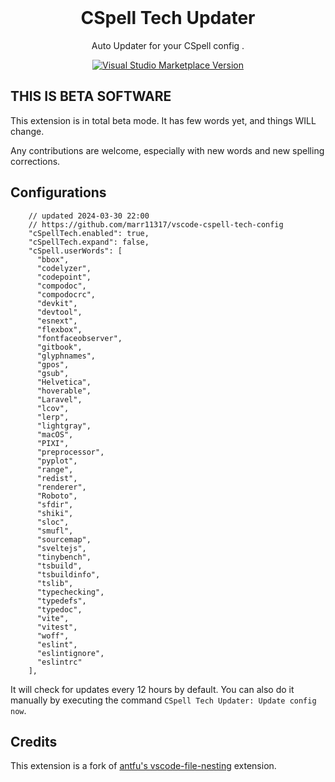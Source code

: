<br>

<h1 align="center">CSpell Tech Updater</h1>

<p align="center">
Auto Updater for your CSpell config
</a>.

<p align="center">
<a href="https://marketplace.visualstudio.com/items?itemName=RemiMarche.cspell-tech" target="__blank"><img src="https://img.shields.io/visual-studio-marketplace/v/RemiMarche.cspell-tech.svg?color=blue&amp;label=VS%20Code%20Marketplace&logo=visual-studio-code" alt="Visual Studio Marketplace Version" /></a>
</p>

## THIS IS BETA SOFTWARE

This extension is in total beta mode. It has few words yet, and things WILL change.

Any contributions are welcome, especially with new words and new spelling corrections.

## Configurations

<!-- eslint-skip -->

```jsonc
    // updated 2024-03-30 22:00
    // https://github.com/marr11317/vscode-cspell-tech-config
    "cSpellTech.enabled": true,
    "cSpellTech.expand": false,
    "cSpell.userWords": [
      "bbox",
      "codelyzer",
      "codepoint",
      "compodoc",
      "compodocrc",
      "devkit",
      "devtool",
      "esnext",
      "flexbox",
      "fontfaceobserver",
      "gitbook",
      "glyphnames",
      "gpos",
      "gsub",
      "Helvetica",
      "hoverable",
      "Laravel",
      "lcov",
      "lerp",
      "lightgray",
      "macOS",
      "PIXI",
      "preprocessor",
      "pyplot",
      "range",
      "redist",
      "renderer",
      "Roboto",
      "sfdir",
      "shiki",
      "sloc",
      "smufl",
      "sourcemap",
      "sveltejs",
      "tinybench",
      "tsbuild",
      "tsbuildinfo",
      "tslib",
      "typechecking",
      "typedefs",
      "typedoc",
      "vite",
      "vitest",
      "woff",
      "eslint",
      "eslintignore",
      "eslintrc"
    ],
```

It will check for updates every 12 hours by default. You can also do it manually by executing the command `CSpell Tech Updater: Update config now`.

## Credits

This extension is a fork of [antfu's vscode-file-nesting](https://github.com/antfu/vscode-file-nesting-config) extension.

